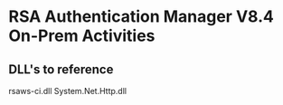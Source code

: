 # RSA Authentication Manager V8.4 On-Prem Activities

## DLL's to reference
rsaws-ci.dll
System.Net.Http.dll
